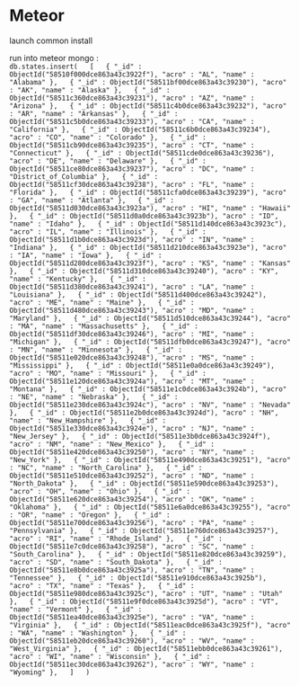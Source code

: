 # Meteor

launch common install

run into meteor mongo :  
`db.states.insert(  
    [  
        { "_id" : ObjectId("58510f000dce863a43c3922f"), "acro" : "AL", "name" : "Alabama" },  
        { "_id" : ObjectId("58511bf00dce863a43c39230"), "acro" : "AK", "name" : "Alaska" },  
        { "_id" : ObjectId("58511c360dce863a43c39231"), "acro" : "AZ", "name" : "Arizona" },  
        { "_id" : ObjectId("58511c4b0dce863a43c39232"), "acro" : "AR", "name" : "Arkansas" },  
        { "_id" : ObjectId("58511c5b0dce863a43c39233"), "acro" : "CA", "name" : "California" },  
        { "_id" : ObjectId("58511c6b0dce863a43c39234"), "acro" : "CO", "name" : "Colorado" },  
        { "_id" : ObjectId("58511cb90dce863a43c39235"), "acro" : "CT", "name" : "Connecticut" },  
        { "_id" : ObjectId("58511cde0dce863a43c39236"), "acro" : "DE", "name" : "Delaware" },  
        { "_id" : ObjectId("58511ce80dce863a43c39237"), "acro" : "DC", "name" : "District_of_Columbia" },  
        { "_id" : ObjectId("58511cf30dce863a43c39238"), "acro" : "FL", "name" : "Florida" },  
        { "_id" : ObjectId("58511cfa0dce863a43c39239"), "acro" : "GA", "name" : "Atlanta" },  
        { "_id" : ObjectId("58511d030dce863a43c3923a"), "acro" : "HI", "name" : "Hawaii" },  
        { "_id" : ObjectId("58511d0a0dce863a43c3923b"), "acro" : "ID", "name" : "Idaho" },  
        { "_id" : ObjectId("58511d140dce863a43c3923c"), "acro" : "IL", "name" : "Illinois" },  
        { "_id" : ObjectId("58511d1b0dce863a43c3923d"), "acro" : "IN", "name" : "Indiana" },  
        { "_id" : ObjectId("58511d210dce863a43c3923e"), "acro" : "IA", "name" : "Iowa" },  
        { "_id" : ObjectId("58511d280dce863a43c3923f"), "acro" : "KS", "name" : "Kansas" },  
        { "_id" : ObjectId("58511d310dce863a43c39240"), "acro" : "KY", "name" : "Kentucky" },  
        { "_id" : ObjectId("58511d380dce863a43c39241"), "acro" : "LA", "name" : "Louisiana" },  
        { "_id" : ObjectId("58511d400dce863a43c39242"), "acro" : "ME", "name" : "Maine" },  
        { "_id" : ObjectId("58511d480dce863a43c39243"), "acro" : "MD", "name" : "Maryland" },  
        { "_id" : ObjectId("58511d510dce863a43c39244"), "acro" : "MA", "name" : "Massachusetts" },  
        { "_id" : ObjectId("58511df30dce863a43c39246"), "acro" : "MI", "name" : "Michigan" },  
        { "_id" : ObjectId("58511dfb0dce863a43c39247"), "acro" : "MN", "name" : "Minnesota" },  
        { "_id" : ObjectId("58511e020dce863a43c39248"), "acro" : "MS", "name" : "Mississippi" },  
        { "_id" : ObjectId("58511e0a0dce863a43c39249"), "acro" : "MO", "name" : "Missouri" },  
        { "_id" : ObjectId("58511e120dce863a43c3924a"), "acro" : "MT", "name" : "Montana" },  
        { "_id" : ObjectId("58511e1c0dce863a43c3924b"), "acro" : "NE", "name" : "Nebraska" },  
        { "_id" : ObjectId("58511e230dce863a43c3924c"), "acro" : "NV", "name" : "Nevada" },  
        { "_id" : ObjectId("58511e2b0dce863a43c3924d"), "acro" : "NH", "name" : "New_Hampshire" },  
        { "_id" : ObjectId("58511e330dce863a43c3924e"), "acro" : "NJ", "name" : "New_Jersey" },  
        { "_id" : ObjectId("58511e3b0dce863a43c3924f"), "acro" : "NM", "name" : "New_Mexico" },  
        { "_id" : ObjectId("58511e420dce863a43c39250"), "acro" : "NY", "name" : "New_York" },  
        { "_id" : ObjectId("58511e490dce863a43c39251"), "acro" : "NC", "name" : "North_Carolina" },  
        { "_id" : ObjectId("58511e510dce863a43c39252"), "acro" : "ND", "name" : "North_Dakota" },  
        { "_id" : ObjectId("58511e590dce863a43c39253"), "acro" : "OH", "name" : "Ohio" },  
        { "_id" : ObjectId("58511e620dce863a43c39254"), "acro" : "OK", "name" : "Oklahoma" },  
        { "_id" : ObjectId("58511e6a0dce863a43c39255"), "acro" : "OR", "name" : "Oregon" },  
        { "_id" : ObjectId("58511e700dce863a43c39256"), "acro" : "PA", "name" : "Pennsylvania" },  
        { "_id" : ObjectId("58511e760dce863a43c39257"), "acro" : "RI", "name" : "Rhode_Island" },  
        { "_id" : ObjectId("58511e7c0dce863a43c39258"), "acro" : "SC", "name" : "South_Carolina" },  
        { "_id" : ObjectId("58511e820dce863a43c39259"), "acro" : "SD", "name" : "South_Dakota" },  
        { "_id" : ObjectId("58511e8b0dce863a43c3925a"), "acro" : "TN", "name" : "Tennessee" },  
        { "_id" : ObjectId("58511e910dce863a43c3925b"), "acro" : "TX", "name" : "Texas" },  
        { "_id" : ObjectId("58511e980dce863a43c3925c"), "acro" : "UT", "name" : "Utah" },  
        { "_id" : ObjectId("58511e9f0dce863a43c3925d"), "acro" : "VT", "name" : "Vermont" },  
        { "_id" : ObjectId("58511ea40dce863a43c3925e"), "acro" : "VA", "name" : "Virginia" },  
        { "_id" : ObjectId("58511eac0dce863a43c3925f"), "acro" : "WA", "name" : "Washington" },  
        { "_id" : ObjectId("58511eb20dce863a43c39260"), "acro" : "WV", "name" : "West_Virginia" },  
        { "_id" : ObjectId("58511ebb0dce863a43c39261"), "acro" : "WI", "name" : "Wisconsin" },  
        { "_id" : ObjectId("58511ec30dce863a43c39262"), "acro" : "WY", "name" : "Wyoming" },  
    ]  
)`  

